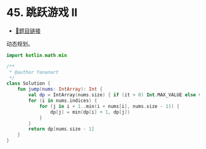 # 45. 跳跃游戏 II

- [🔗题目链接](https://leetcode-cn.com/problems/jump-game-ii/)

动态规划。

```kotlin
import kotlin.math.min

/**
 * @author Yananart
 */
class Solution {
    fun jump(nums: IntArray): Int {
        val dp = IntArray(nums.size) { if (it > 0) Int.MAX_VALUE else 0 }
        for (i in nums.indices) {
            for (j in i + 1..min(i + nums[i], nums.size - 1)) {
                dp[j] = min(dp[i] + 1, dp[j])
            }
        }
        return dp[nums.size - 1]
    }
}
```

